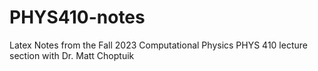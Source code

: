 # PHYS410-notes
Latex Notes from the Fall 2023 Computational Physics PHYS 410 lecture section with Dr. Matt Choptuik
